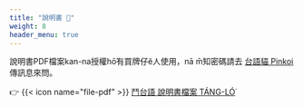```yaml
---
title: "說明書 📜"
weight: 8
header_menu: true
---
```


說明書PDF檔案kan-na授權hō͘有買牌仔ê人使用，nā m̄知密碼請去 [台語貓 Pinkoi](https://www.pinkoi.com/store/taiginiau) 傳訊息來問。

👉 {{< icon name="file-pdf" >}} [鬥台語 說明書檔案 TÁNG-LÓ͘](https://khi.taigi.info/tautaigi-soatbengsu)

